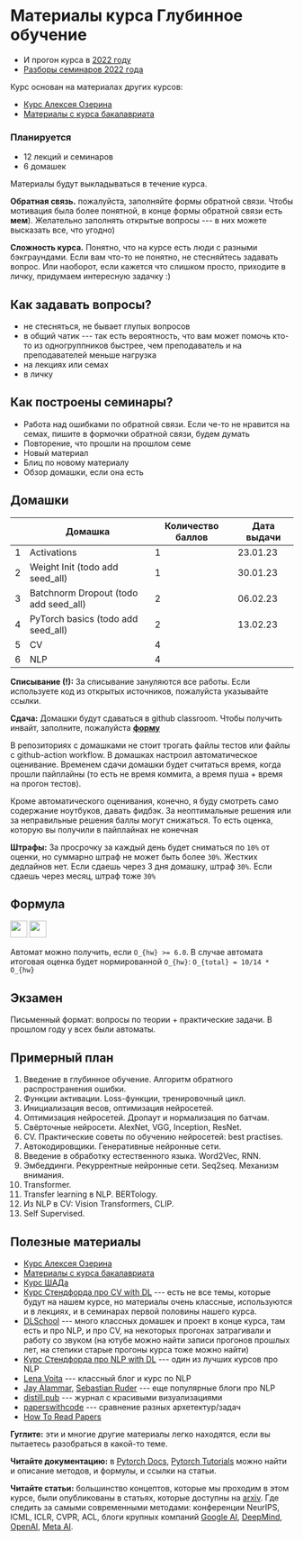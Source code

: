 # Материалы курса Глубинное обучение

* И прогон курса в [2022 году](https://github.com/fintech-dl-hse/course/tree/2022)
* [Разборы семинаров 2022 года](https://youtube.com/playlist?list=PLCNrwCOlxMPxUnJNtthxVdL3eYAj0Lp1Q)

Курс основан на материалах других курсов:
* [Курс Алексея Озерина]( https://github.com/m12sl/dl-hse-2021)
* [Материалы с курса бакалавриата](https://github.com/aosokin/dl_cshse_ami/tree/master/2021-fall/homeworks_small)

### Планируется

* 12 лекций и семинаров
* 6 домашек

Материалы будут выкладываться в течение курса.

**Обратная связь.** пожалуйста, заполняйте формы обратной связи. Чтобы мотивация была более понятной, в конце формы обратной связи есть **мем**). Желательно заполнять открытые вопросы --- в них можете высказать все, что угодно)

**Сложность курса.** Понятно, что на курсе есть люди с разными бэкграундами. Если вам что-то не понятно, не стесняйтесь задавать вопрос. Или наоборот, если кажется что слишком просто, приходите в личку, придумаем интересную задачку :)

## Как задавать вопросы?

* не стесняться, не бывает глупых вопросов
* в общий чатик --- так есть вероятность, что вам может помочь кто-то из одногруппников быстрее, чем преподаватель и на преподавателей меньше нагрузка
* на лекциях или семах
* в личку


## Как построены семинары?

* Работа над ошибками по обратной связи. Если че-то не нравится на семах, пишите в формочки обратной связи, будем думать
* Повторение, что прошли на прошлом семе
* Новый материал
* Блиц по новому материалу
* Обзор домашки, если она есть

## Домашки

|   | Домашка        | Количество баллов | Дата выдачи |
|---|----------------|-------------------|-------------------|
| 1 | Activations    | 1                 | 23.01.23          |
| 2 | Weight Init (todo add seed_all)    | 1                 | 30.01.23          |
| 3 | Batchnorm Dropout (todo add seed_all) | 2              | 06.02.23          |
| 4 | PyTorch basics (todo add seed_all) | 2                 | 13.02.23          |
| 5 | CV             | 4                 |                   |
| 6 | NLP            | 4                 |                   |



**Списывание (!):** За списывание зануляются все работы. Если используете код из открытых источников, пожалуйста указывайте ссылки.

**Сдача:** Домашки будут сдаваться в github classroom. Чтобы получить инвайт, заполните, пожалуйста [**форму**](https://docs.google.com/forms/d/e/1FAIpQLSd7kDmnWYppJm0r7nik7QuAEwsFG-dFSaKp_htkBewxLPMEfQ/viewform?usp=sf_link)

В репозиториях с домашками не стоит трогать файлы тестов или файлы с github-action workflow.
В домашках настроил автоматическое оценивание. Временем сдачи домашки будет считаться
время, когда прошли пайплайны (то есть не время коммита, а время пуша + время на прогон тестов).

Кроме автоматического оценивания, конечно, я буду смотреть само содержание ноутбуков, давать фидбэк.
За неоптимальные решения или за неправильные решения баллы могут снижаться.
То есть оценка, которую вы получили в пайплайнах не конечная

**Штрафы:** За просрочку за каждый день будет сниматься по `10%` от оценки, но суммарно штраф не может быть более `30%`. Жестких дедлайнов нет. Если сдаешь через 3 дня домашку, штраф `30%`. Если сдаешь через месяц, штраф тоже `30%`

## Формула

<img src="https://render.githubusercontent.com/render/math?math=O_%7Bhw%7D%20%3D%20%5Csum_i%20O_%7Bhw_i%7D" height=30>
<img src="https://render.githubusercontent.com/render/math?math=O_%7Btotal%7D%20%3D%200.7%20*%20O_%7Bhw%7D%20%2B%200.3%20*%20O_%7Bexam%7D" height=30>

Автомат можно получить, если `O_{hw} >= 6.0`. В случае автомата итоговая оценка будет нормированной `O_{hw}`: `O_{total} = 10/14 * O_{hw}`

## Экзамен

Письменный формат: вопросы по теории + практические задачи. В прошлом году у всех были автоматы.


## Примерный план

1. Введение в глубинное обучение. Алгоритм обратного распространения ошибки.
2. Функции активации. Loss-функции, тренировочный цикл.
3. Инициализация весов, оптимизация нейросетей.
4. Оптимизация нейросетей. Дропаут и нормализация по батчам.
5. Свёрточные нейросети. AlexNet, VGG, Inception, ResNet.
6. CV. Практические советы по обучению нейросетей: best practises.
7. Автокодировщики. Генеративныe нейронные сети.
8. Введение в обработку естественного языка. Word2Vec, RNN.
9. Эмбеддинги. Рекуррентные нейронные сети. Seq2seq. Механизм внимания.
10. Transformer.
11. Transfer learning в NLP. BERTology.
12. Из NLP в CV: Vision Transformers, CLIP.
13. Self Supervised.

## Полезные материалы

* [Курс Алексея Озерина]( https://github.com/m12sl/dl-hse-2021)
* [Материалы с курса бакалавриата](https://github.com/aosokin/dl_cshse_ami/tree/master/2021-fall)
* [Курс ШАДа](https://github.com/yandexdataschool/Practical_DL)
* [Курс Стендфорда про CV with DL](https://cs231n.github.io/) --- есть не все темы, которые будут на нашем курсе, но материалы очень классные, используются и в лекциях, и в семинарах первой половины нашего курса.
* [DLSchool](https://www.dlschool.org/) --- много классных домашек и проект в конце курса, там есть и про NLP, и про CV, на некоторых прогонах затрагивали и работу со звуком (на ютубе можно найти записи прогонов прошлых лет, на степики старые прогоны курса тоже можно найти)
* [Курс Стендфорда про NLP with DL](http://web.stanford.edu/class/cs224n/) --- один из лучших курсов про NLP
* [Lena Voita](https://lena-voita.github.io) --- классный блог и курс по NLP
* [Jay Alammar](https://jalammar.github.io/), [Sebastian Ruder](https://ruder.io/) --- еще популярные блоги про NLP
* [distill.pub](https://distill.pub/) --- журнал с красивыми визуализациями
* [paperswithcode](https://paperswithcode.com/) --- сравнение разных архетектур/задач
* [How To Read Papers](https://web.stanford.edu/class/ee384m/Handouts/HowtoReadPaper.pdf)

**Гуглите:** эти и многие другие материалы легко находятся, если вы пытаетесь разобраться в какой-то теме.

**Читайте документацию:** в [Pytorch Docs](https://pytorch.org/docs/stable/index.html), [Pytorch Tutorials](https://pytorch.org/tutorials/) можно найти и описание методов, и формулы, и ссылки на статьи.

**Читайте статьи:** большинство концептов, которые мы проходим в этом курсе, были опубликованы в статьях, которые доступны на [arxiv](https://arxiv.org/). Где следить за самыми современными методами: конференции NeurIPS, ICML, ICLR, CVPR, ACL, блоги крупных компаний [Google AI](https://ai.googleblog.com/), [DeepMind](https://deepmind.com/blog), [OpenAI](https://openai.com/blog/), [Meta AI](https://ai.facebook.com/blog/).
